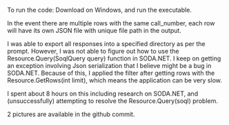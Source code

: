 To run the code: Download on Windows, and run the executable.

In the event there are multiple rows with the same call_number, each row will have its own JSON file with unique file path in the output.  

I was able to export all responses into a specified directory as per the prompt.
However, I was not able to figure out how to use the Resource.Query<T>(SoqlQuery query) function in SODA.NET.  I keep on getting an exception involving Json serialization that I believe might be a bug in SODA.NET.
Because of this, I applied the filter after getting rows with the Resource.GetRows(int limit), which means the application can be very slow. 

I spent about 8 hours on this including research on SODA.NET, and (unsuccessfully) attempting to resolve the Resource.Query(soql) problem.

2 pictures are available in the github commit.
